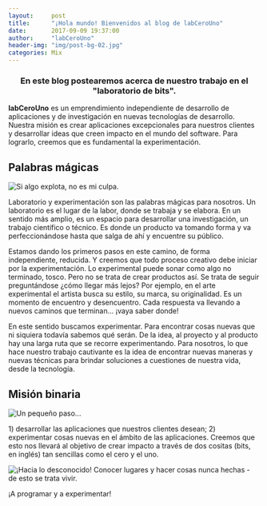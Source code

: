 ```yaml
---
layout:     post
title:      "¡Hola mundo! Bienvenidos al blog de labCeroUno"
date:       2017-09-09 19:37:00
author:     "labCeroUno"
header-img: "img/post-bg-02.jpg"
categories: Mix
---
```


<h3 align="center">En este blog postearemos acerca de nuestro trabajo en el "laboratorio de bits".</h3>

<p><strong>labCeroUno</strong> es un emprendimiento independiente de desarrollo de aplicaciones y de investigación en nuevas tecnologías de desarrollo. Nuestra misión es crear aplicaciones excepcionales para nuestros clientes y desarrollar ideas que creen  impacto en el mundo del software. Para lograrlo, creemos que es fundamental la experimentación.</p>

<h2 class="section-heading">Palabras mágicas</h2>

<img src="{{ site.baseurl }}/img/lab-illustration.jpg" class="img-responsive" alt="Si algo explota, no es mi culpa.">

<p>Laboratorio y experimentación son las palabras mágicas para nosotros. Un laboratorio es el lugar de la labor, donde se trabaja y se elabora. En un sentido más amplio, es un espacio para desarrollar una investigación, un trabajo científico o técnico. Es donde un producto va tomando forma y va perfeccionándose hasta que salga de ahí y encuentre su público.</p>

<p>Estamos dando los primeros pasos en este camino, de forma independiente, reducida. Y creemos que todo proceso creativo debe iniciar por la experimentación. Lo experimental puede sonar como algo no terminado, tosco. Pero no se trata de crear productos así. Se trata de seguir preguntándose ¿cómo llegar más lejos? Por ejemplo, en el arte experimental el artista busca su estilo, su marca, su originalidad. Es un momento de encuentro y desencuentro. Cada respuesta va llevando a nuevos caminos que terminan... ¡vaya saber donde!</p>


<p>En este sentido buscamos experimentar. Para encontrar cosas nuevas que ni siquiera todavía sabemos qué serán. De la idea, al proyecto y al producto hay una larga ruta que se recorre experimentando. Para nosotros, lo que hace nuestro trabajo cautivante es la idea de encontrar nuevas maneras y nuevas técnicas para brindar soluciones a cuestiones de nuestra vida, desde la tecnología.</p>

<h2 class="section-heading">Misión binaria</h2>

<img src="{{ site.baseurl }}/img/post-bg-05.jpg" class="img-responsive" alt="Un pequeño paso...">

<p>1) desarrollar las aplicaciones que nuestros clientes desean; 2) experimentar cosas nuevas en el ámbito de las aplicaciones. Creemos que esto nos llevará al objetivo de crear impacto a través de dos cositas (bits, en inglés) tan sencillas como el cero y el uno.</p>

<img src="{{ site.baseurl }}/img/post-bg-04.jpg" class="img-responsive" alt="¡Hacia lo desconocido!">
<span class="caption text-muted">Conocer lugares y hacer cosas nunca hechas - de esto se trata vivir.</span>

<p>¡A programar y a experimentar!</p>